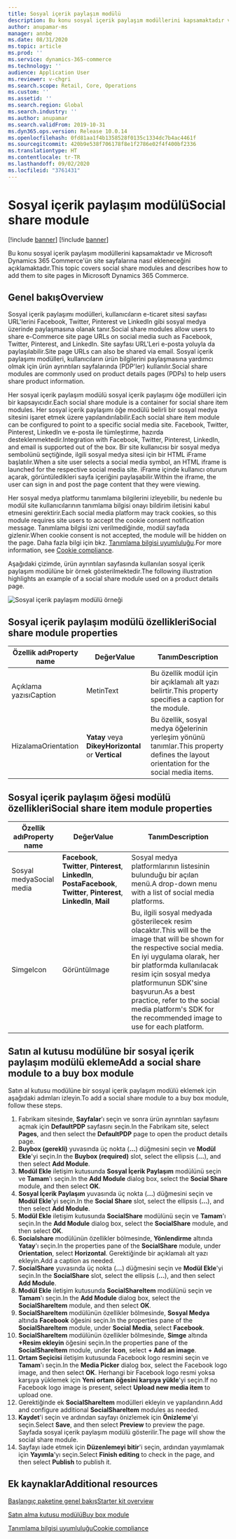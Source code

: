 ```yaml
---
title: Sosyal içerik paylaşım modülü
description: Bu konu sosyal içerik paylaşım modüllerini kapsamaktadır ve Microsoft Dynamics 365 Commerce'ün site sayfalarına nasıl ekleneceğini açıklamaktadır.
author: anupamar-ms
manager: annbe
ms.date: 08/31/2020
ms.topic: article
ms.prod: ''
ms.service: dynamics-365-commerce
ms.technology: ''
audience: Application User
ms.reviewer: v-chgri
ms.search.scope: Retail, Core, Operations
ms.custom: ''
ms.assetid: ''
ms.search.region: Global
ms.search.industry: ''
ms.author: anupamar
ms.search.validFrom: 2019-10-31
ms.dyn365.ops.version: Release 10.0.14
ms.openlocfilehash: 0fd81aa1f4b1358528f0135c1334dc7b4ac4461f
ms.sourcegitcommit: 420b9e538f706178f8e1f2786e02f4f400bf2336
ms.translationtype: HT
ms.contentlocale: tr-TR
ms.lasthandoff: 09/02/2020
ms.locfileid: "3761431"
---
```

# <a name="social-share-module"></a><span data-ttu-id="28fc2-103">Sosyal içerik paylaşım modülü</span><span class="sxs-lookup"><span data-stu-id="28fc2-103">Social share module</span></span>

[!include [banner](includes/banner.md)]
[!include [banner](includes/preview-banner.md)]

<span data-ttu-id="28fc2-104">Bu konu sosyal içerik paylaşım modüllerini kapsamaktadır ve Microsoft Dynamics 365 Commerce'ün site sayfalarına nasıl ekleneceğini açıklamaktadır.</span><span class="sxs-lookup"><span data-stu-id="28fc2-104">This topic covers social share modules and describes how to add them to site pages in Microsoft Dynamics 365 Commerce.</span></span>

## <a name="overview"></a><span data-ttu-id="28fc2-105">Genel bakış</span><span class="sxs-lookup"><span data-stu-id="28fc2-105">Overview</span></span>

<span data-ttu-id="28fc2-106">Sosyal içerik paylaşımı modülleri, kullanıcıların e-ticaret sitesi sayfası URL'lerini Facebook, Twitter, Pinterest ve LinkedIn gibi sosyal medya üzerinde paylaşmasına olanak tanır.</span><span class="sxs-lookup"><span data-stu-id="28fc2-106">Social share modules allow users to share e-Commerce site page URLs on social media such as Facebook, Twitter, Pinterest, and LinkedIn.</span></span> <span data-ttu-id="28fc2-107">Site sayfası URL'Leri e-posta yoluyla da paylaşılabilir.</span><span class="sxs-lookup"><span data-stu-id="28fc2-107">Site page URLs can also be shared via email.</span></span> <span data-ttu-id="28fc2-108">Sosyal içerik paylaşımı modülleri, kullanıcıların ürün bilgilerini paylaşmasına yardımcı olmak için ürün ayrıntıları sayfalarında (PDP'ler) kullanılır.</span><span class="sxs-lookup"><span data-stu-id="28fc2-108">Social share modules are commonly used on product details pages (PDPs) to help users share product information.</span></span>

<span data-ttu-id="28fc2-109">Her sosyal içerik paylaşım modülü sosyal içerik paylaşımı öğe modülleri için bir kapsayıcıdır.</span><span class="sxs-lookup"><span data-stu-id="28fc2-109">Each social share module is a container for social share item modules.</span></span> <span data-ttu-id="28fc2-110">Her sosyal içerik paylaşımı öğe modülü belirli bir sosyal medya sitesini işaret etmek üzere yapılandırılabilir.</span><span class="sxs-lookup"><span data-stu-id="28fc2-110">Each social share item module can be configured to point to a specific social media site.</span></span> <span data-ttu-id="28fc2-111">Facebook, Twitter, Pinterest, LinkedIn ve e-posta ile tümleştirme, hazırda desteklenmektedir.</span><span class="sxs-lookup"><span data-stu-id="28fc2-111">Integration with Facebook, Twitter, Pinterest, LinkedIn, and email is supported out of the box.</span></span> <span data-ttu-id="28fc2-112">Bir site kullanıcısı bir sosyal medya sembolünü seçtiğinde, ilgili sosyal medya sitesi için bir HTML iFrame başlatılır.</span><span class="sxs-lookup"><span data-stu-id="28fc2-112">When a site user selects a social media symbol, an HTML iframe is launched for the respective social media site.</span></span> <span data-ttu-id="28fc2-113">iFrame içinde kullanıcı oturum açarak, görüntüledikleri sayfa içeriğini paylaşabilir.</span><span class="sxs-lookup"><span data-stu-id="28fc2-113">Within the iframe, the user can sign in and post the page content that they were viewing.</span></span>

<span data-ttu-id="28fc2-114">Her sosyal medya platformu tanımlama bilgilerini izleyebilir, bu nedenle bu modül site kullanıcılarının tanımlama bilgisi onayı bildirim iletisini kabul etmesini gerektirir.</span><span class="sxs-lookup"><span data-stu-id="28fc2-114">Each social media platform may track cookies, so this module requires site users to accept the cookie consent notification message.</span></span> <span data-ttu-id="28fc2-115">Tanımlama bilgisi izni verilmediğinde, modül sayfada gizlenir.</span><span class="sxs-lookup"><span data-stu-id="28fc2-115">When cookie consent is not accepted, the module will be hidden on the page.</span></span> <span data-ttu-id="28fc2-116">Daha fazla bilgi için bkz. [Tanımlama bilgisi uyumluluğu](cookie-compliance.md).</span><span class="sxs-lookup"><span data-stu-id="28fc2-116">For more information, see [Cookie compliance](cookie-compliance.md).</span></span>

<span data-ttu-id="28fc2-117">Aşağıdaki çizimde, ürün ayrıntıları sayfasında kullanılan sosyal içerik paylaşım modülüne bir örnek gösterilmektedir.</span><span class="sxs-lookup"><span data-stu-id="28fc2-117">The following illustration highlights an example of a social share module used on a product details page.</span></span>

![Sosyal içerik paylaşım modülü örneği](./media/ecommerce-socialshare.png)

## <a name="social-share-module-properties"></a><span data-ttu-id="28fc2-119">Sosyal içerik paylaşım modülü özellikleri</span><span class="sxs-lookup"><span data-stu-id="28fc2-119">Social share module properties</span></span>

| <span data-ttu-id="28fc2-120">Özellik adı</span><span class="sxs-lookup"><span data-stu-id="28fc2-120">Property name</span></span>             | <span data-ttu-id="28fc2-121">Değer</span><span class="sxs-lookup"><span data-stu-id="28fc2-121">Value</span></span>                 | <span data-ttu-id="28fc2-122">Tanım</span><span class="sxs-lookup"><span data-stu-id="28fc2-122">Description</span></span> |
|---------------------------|-----------------------|-------------|
| <span data-ttu-id="28fc2-123">Açıklama yazısı</span><span class="sxs-lookup"><span data-stu-id="28fc2-123">Caption</span></span>                  | <span data-ttu-id="28fc2-124">Metin</span><span class="sxs-lookup"><span data-stu-id="28fc2-124">Text</span></span> | <span data-ttu-id="28fc2-125">Bu özellik modül için bir açıklamalı alt yazı belirtir.</span><span class="sxs-lookup"><span data-stu-id="28fc2-125">This property specifies a caption for the module.</span></span> |
| <span data-ttu-id="28fc2-126">Hizalama</span><span class="sxs-lookup"><span data-stu-id="28fc2-126">Orientation</span></span> | <span data-ttu-id="28fc2-127">**Yatay** veya **Dikey**</span><span class="sxs-lookup"><span data-stu-id="28fc2-127">**Horizontal** or **Vertical**</span></span>  | <span data-ttu-id="28fc2-128">Bu özellik, sosyal medya öğelerinin yerleşim yönünü tanımlar.</span><span class="sxs-lookup"><span data-stu-id="28fc2-128">This property defines the layout orientation for the social media items.</span></span> |

## <a name="social-share-item-module-properties"></a><span data-ttu-id="28fc2-129">Sosyal içerik paylaşım öğesi modülü özellikleri</span><span class="sxs-lookup"><span data-stu-id="28fc2-129">Social share item module properties</span></span>
| <span data-ttu-id="28fc2-130">Özellik adı</span><span class="sxs-lookup"><span data-stu-id="28fc2-130">Property name</span></span>             | <span data-ttu-id="28fc2-131">Değer</span><span class="sxs-lookup"><span data-stu-id="28fc2-131">Value</span></span>                 | <span data-ttu-id="28fc2-132">Tanım</span><span class="sxs-lookup"><span data-stu-id="28fc2-132">Description</span></span> |
|---------------------------|-----------------------|-------------|
| <span data-ttu-id="28fc2-133">Sosyal medya</span><span class="sxs-lookup"><span data-stu-id="28fc2-133">Social media</span></span>              | <span data-ttu-id="28fc2-134">**Facebook**, **Twitter**, **Pinterest**, **LinkedIn**, **Posta**</span><span class="sxs-lookup"><span data-stu-id="28fc2-134">**Facebook**, **Twitter**, **Pinterest**, **LinkedIn**, **Mail**</span></span> | <span data-ttu-id="28fc2-135">Sosyal medya platformlarının listesinin bulunduğu bir açılan menü.</span><span class="sxs-lookup"><span data-stu-id="28fc2-135">A drop-down menu with a list of social media platforms.</span></span> |
| <span data-ttu-id="28fc2-136">Simge</span><span class="sxs-lookup"><span data-stu-id="28fc2-136">Icon</span></span> |<span data-ttu-id="28fc2-137">Görüntü</span><span class="sxs-lookup"><span data-stu-id="28fc2-137">Image</span></span>    | <span data-ttu-id="28fc2-138">Bu, ilgili sosyal medyada gösterilecek resim olacaktır.</span><span class="sxs-lookup"><span data-stu-id="28fc2-138">This will be the image that will be shown for the respective social media.</span></span> <span data-ttu-id="28fc2-139">En iyi uygulama olarak, her bir platformda kullanılacak resim için sosyal medya platformunun SDK'sine başvurun.</span><span class="sxs-lookup"><span data-stu-id="28fc2-139">As a best practice, refer to the social media platform's SDK for the recommended image to use for each platform.</span></span> |

## <a name="add-a-social-share-module-to-a-buy-box-module"></a><span data-ttu-id="28fc2-140">Satın al kutusu modülüne bir sosyal içerik paylaşım modülü ekleme</span><span class="sxs-lookup"><span data-stu-id="28fc2-140">Add a social share module to a buy box module</span></span>

<span data-ttu-id="28fc2-141">Satın al kutusu modülüne bir sosyal içerik paylaşım modülü eklemek için aşağıdaki adımları izleyin.</span><span class="sxs-lookup"><span data-stu-id="28fc2-141">To add a social share module to a buy box module, follow these steps.</span></span>

1. <span data-ttu-id="28fc2-142">Fabrikam sitesinde, **Sayfalar**'ı seçin ve sonra ürün ayrıntıları sayfasını açmak için **DefaultPDP** sayfasını seçin.</span><span class="sxs-lookup"><span data-stu-id="28fc2-142">In the Fabrikam site, select **Pages**, and then select the **DefaultPDP** page to open the product details page.</span></span> 
1. <span data-ttu-id="28fc2-143">**Buybox (gerekli)** yuvasında üç nokta (**...**) düğmesini seçin ve **Modül Ekle**'yi seçin.</span><span class="sxs-lookup"><span data-stu-id="28fc2-143">In the **Buybox (required)** slot, select the ellipsis (**...**), and then select **Add Module**.</span></span>
1. <span data-ttu-id="28fc2-144">**Modül Ekle** iletişim kutusunda **Sosyal İçerik Paylaşım** modülünü seçin ve **Tamam**'ı seçin.</span><span class="sxs-lookup"><span data-stu-id="28fc2-144">In the **Add Module** dialog box, select the **Social Share** module, and then select **OK**.</span></span>
1. <span data-ttu-id="28fc2-145">**Sosyal İçerik Paylaşım** yuvasında üç nokta (**...**) düğmesini seçin ve **Modül Ekle**'yi seçin.</span><span class="sxs-lookup"><span data-stu-id="28fc2-145">In the **Social Share** slot, select the ellipsis (**...**), and then select **Add Module**.</span></span>
1. <span data-ttu-id="28fc2-146">**Modül Ekle** iletişim kutusunda **SocialShare** modülünü seçin ve **Tamam**'ı seçin.</span><span class="sxs-lookup"><span data-stu-id="28fc2-146">In the **Add Module** dialog box, select the **SocialShare** module, and then select **OK**.</span></span>
1. <span data-ttu-id="28fc2-147">**Socialshare** modülünün özellikler bölmesinde, **Yönlendirme** altında **Yatay**'ı seçin.</span><span class="sxs-lookup"><span data-stu-id="28fc2-147">In the properties pane of the **SocialShare** module, under **Orientation**, select **Horizontal**.</span></span> <span data-ttu-id="28fc2-148">Gerektiğinde bir açıklamalı alt yazı ekleyin.</span><span class="sxs-lookup"><span data-stu-id="28fc2-148">Add a caption as needed.</span></span>
1. <span data-ttu-id="28fc2-149">**SocialShare** yuvasında üç nokta (**...**) düğmesini seçin ve **Modül Ekle**'yi seçin.</span><span class="sxs-lookup"><span data-stu-id="28fc2-149">In the **SocialShare** slot, select the ellipsis (**...**), and then select **Add Module**.</span></span>
1. <span data-ttu-id="28fc2-150">**Modül Ekle** iletişim kutusunda **SocialShareItem** modülünü seçin ve **Tamam**'ı seçin.</span><span class="sxs-lookup"><span data-stu-id="28fc2-150">In the **Add Module** dialog box, select the **SocialShareItem** module, and then select **OK**.</span></span>
1. <span data-ttu-id="28fc2-151">**SocialShareItem** modülünün özellikler bölmesinde, **Sosyal Medya** altında **Facebook** öğesini seçin.</span><span class="sxs-lookup"><span data-stu-id="28fc2-151">In the properties pane of the **SocialShareItem** module, under **Social Media**, select **Facebook**.</span></span>
1. <span data-ttu-id="28fc2-152">**SocialShareItem** modülünün özellikler bölmesinde, **Simge** altında **+Resim ekleyin** öğesini seçin.</span><span class="sxs-lookup"><span data-stu-id="28fc2-152">In the properties pane of the **SocialShareItem** module, under **Icon**, select **+ Add an image**.</span></span>
1. <span data-ttu-id="28fc2-153">**Ortam Seçicisi** iletişim kutusunda Facebook logo resmini seçin ve **Tamam**'ı seçin.</span><span class="sxs-lookup"><span data-stu-id="28fc2-153">In the **Media Picker** dialog box, select the Facebook logo image, and then select **OK**.</span></span> <span data-ttu-id="28fc2-154">Herhangi bir Facebook logo resmi yoksa karşıya yüklemek için **Yeni ortam öğesini karşıya yükle**'yi seçin.</span><span class="sxs-lookup"><span data-stu-id="28fc2-154">If no Facebook logo image is present, select **Upload new media item** to upload one.</span></span>
1. <span data-ttu-id="28fc2-155">Gerektiğinde ek **SocialShareItem** modülleri ekleyin ve yapılandırın.</span><span class="sxs-lookup"><span data-stu-id="28fc2-155">Add and configure additional **SocialShareItem** modules as needed.</span></span>
1. <span data-ttu-id="28fc2-156">**Kaydet**'i seçin ve ardından sayfayı önizlemek için **Önizleme**'yi seçin.</span><span class="sxs-lookup"><span data-stu-id="28fc2-156">Select **Save**, and then select **Preview** to preview the page.</span></span> <span data-ttu-id="28fc2-157">Sayfada sosyal içerik paylaşım modülü gösterilir.</span><span class="sxs-lookup"><span data-stu-id="28fc2-157">The page will show the social share module.</span></span>
1. <span data-ttu-id="28fc2-158">Sayfayı iade etmek için **Düzenlemeyi bitir**'i seçin, ardından yayımlamak için **Yayımla**'yı seçin.</span><span class="sxs-lookup"><span data-stu-id="28fc2-158">Select **Finish editing** to check in the page, and then select **Publish** to publish it.</span></span>

## <a name="additional-resources"></a><span data-ttu-id="28fc2-159">Ek kaynaklar</span><span class="sxs-lookup"><span data-stu-id="28fc2-159">Additional resources</span></span>

[<span data-ttu-id="28fc2-160">Başlangıç paketine genel bakış</span><span class="sxs-lookup"><span data-stu-id="28fc2-160">Starter kit overview</span></span>](starter-kit-overview.md)

[<span data-ttu-id="28fc2-161">Satın alma kutusu modülü</span><span class="sxs-lookup"><span data-stu-id="28fc2-161">Buy box module</span></span>](add-buy-box.md)

[<span data-ttu-id="28fc2-162">Tanımlama bilgisi uyumluluğu</span><span class="sxs-lookup"><span data-stu-id="28fc2-162">Cookie compliance</span></span>](cookie-compliance.md)
